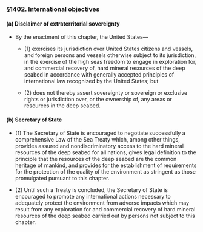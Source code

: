### §1402. International objectives
#### (a) Disclaimer of extraterritorial sovereignty
* By the enactment of this chapter, the United States—

  * (1) exercises its jurisdiction over United States citizens and vessels, and foreign persons and vessels otherwise subject to its jurisdiction, in the exercise of the high seas freedom to engage in exploration for, and commercial recovery of, hard mineral resources of the deep seabed in accordance with generally accepted principles of international law recognized by the United States; but

  * (2) does not thereby assert sovereignty or sovereign or exclusive rights or jurisdiction over, or the ownership of, any areas or resources in the deep seabed.

#### (b) Secretary of State
* (1) The Secretary of State is encouraged to negotiate successfully a comprehensive Law of the Sea Treaty which, among other things, provides assured and nondiscriminatory access to the hard mineral resources of the deep seabed for all nations, gives legal definition to the principle that the resources of the deep seabed are the common heritage of mankind, and provides for the establishment of requirements for the protection of the quality of the environment as stringent as those promulgated pursuant to this chapter.

* (2) Until such a Treaty is concluded, the Secretary of State is encouraged to promote any international actions necessary to adequately protect the environment from adverse impacts which may result from any exploration for and commercial recovery of hard mineral resources of the deep seabed carried out by persons not subject to this chapter.